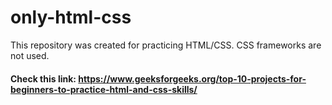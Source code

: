 # only-html-css

This repository was created for practicing HTML/CSS. CSS frameworks are not used.

#### Check this link: https://www.geeksforgeeks.org/top-10-projects-for-beginners-to-practice-html-and-css-skills/ 
